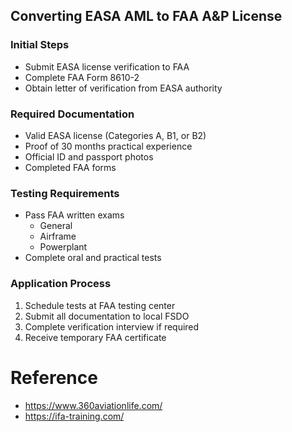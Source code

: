 ## Converting EASA AML to FAA A&P License

### Initial Steps
- Submit EASA license verification to FAA
- Complete FAA Form 8610-2
- Obtain letter of verification from EASA authority

### Required Documentation
- Valid EASA license (Categories A, B1, or B2)
- Proof of 30 months practical experience
- Official ID and passport photos
- Completed FAA forms

### Testing Requirements
- Pass FAA written exams
    - General
    - Airframe
    - Powerplant
- Complete oral and practical tests

### Application Process
1. Schedule tests at FAA testing center
2. Submit all documentation to local FSDO
3. Complete verification interview if required
4. Receive temporary FAA certificate

# Reference
- https://www.360aviationlife.com/
- https://ifa-training.com/
